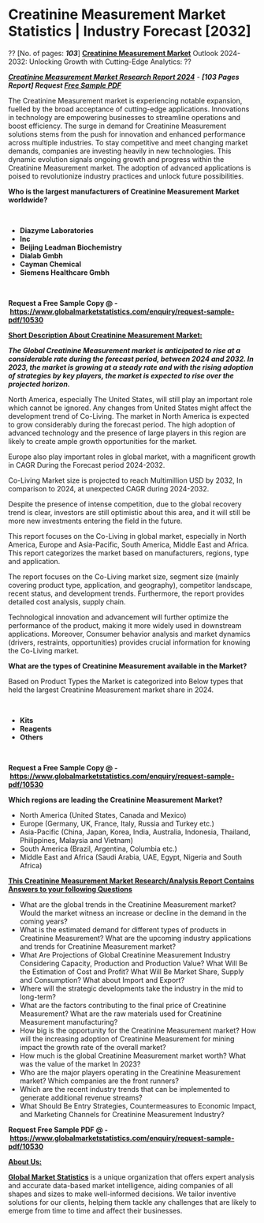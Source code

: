 <h1>Creatinine Measurement Market Statistics | Industry Forecast [2032]</h1>
<p>?? [No. of pages:&nbsp;<strong><em>103</em></strong>]&nbsp;<strong><a href="https://www.globalmarketstatistics.com/market-reports/creatinine-measurement-market-10530">Creatinine Measurement&nbsp;Market</a></strong>&nbsp;Outlook 2024-2032: Unlocking Growth with Cutting-Edge Analytics: ??</p>
<p><strong><em><a href="https://www.globalmarketstatistics.com/market-reports/creatinine-measurement-market-10530">Creatinine Measurement Market Research Report 2024</a></em></strong>&nbsp;-&nbsp;<strong><em>[103 Pages Report]&nbsp;Request <a href="https://www.globalmarketstatistics.com/enquiry/request-sample-pdf/10530">Free Sample PDF</a></em></strong></p>
<p>The Creatinine Measurement market is experiencing notable expansion, fuelled by the broad acceptance of cutting-edge applications. Innovations in technology are empowering businesses to streamline operations and boost efficiency. The surge in demand for Creatinine Measurement solutions stems from the push for innovation and enhanced performance across multiple industries. To stay competitive and meet changing market demands, companies are investing heavily in new technologies. This dynamic evolution signals ongoing growth and progress within the Creatinine Measurement market. The adoption of advanced applications is poised to revolutionize industry practices and unlock future possibilities.</p>
<p><strong>Who is the largest manufacturers of Creatinine Measurement Market worldwide?</strong></p>
<p>&nbsp;</p>
<ul>
<li><strong>Diazyme Laboratories</strong></li>
<li><strong>Inc</strong></li>
<li><strong>Beijing Leadman Biochemistry</strong></li>
<li><strong>Dialab Gmbh</strong></li>
<li><strong>Cayman Chemical</strong></li>
<li><strong>Siemens Healthcare Gmbh</strong></li>
</ul>
<p>&nbsp;</p>
<p><strong>Request a Free Sample Copy @ -&nbsp;<a href="https://www.globalmarketstatistics.com/enquiry/request-sample-pdf/10530">https://www.globalmarketstatistics.com/enquiry/request-sample-pdf/10530</a></strong></p>
<p><strong><u>Short Description About Creatinine Measurement Market:</u></strong></p>
<p><strong><em>The Global Creatinine Measurement market is anticipated to rise at a considerable rate during the forecast period, between 2024 and 2032. In 2023, the market is growing at a steady rate and with the rising adoption of strategies by key players, the market is expected to rise over the projected horizon.</em></strong></p>
<p>North America, especially The United States, will still play an important role which cannot be ignored. Any changes from United States might affect the development trend of Co-Living. The market in North America is expected to grow considerably during the forecast period. The high adoption of advanced technology and the presence of large players in this region are likely to create ample growth opportunities for the market.</p>
<p>Europe also play important roles in global market, with a magnificent growth in CAGR During the Forecast period 2024-2032.</p>
<p>Co-Living Market size is projected to reach Multimillion USD by 2032, In comparison to 2024, at unexpected CAGR during 2024-2032.</p>
<p>Despite the presence of intense competition, due to the global recovery trend is clear, investors are still optimistic about this area, and it will still be more new investments entering the field in the future.</p>
<p>This report focuses on the Co-Living in global market, especially in North America, Europe and Asia-Pacific, South America, Middle East and Africa. This report categorizes the market based on manufacturers, regions, type and application.</p>
<p>The report focuses on the Co-Living market size, segment size (mainly covering product type, application, and geography), competitor landscape, recent status, and development trends. Furthermore, the report provides detailed cost analysis, supply chain.</p>
<p>Technological innovation and advancement will further optimize the performance of the product, making it more widely used in downstream applications. Moreover, Consumer behavior analysis and market dynamics (drivers, restraints, opportunities) provides crucial information for knowing the Co-Living market.</p>
<p><strong>What are the types of Creatinine Measurement available in the Market?</strong></p>
<p>Based on Product Types the Market is categorized into Below types that held the largest Creatinine Measurement market share in 2024.</p>
<p>&nbsp;</p>
<ul>
<li><strong>Kits</strong></li>
<li><strong>Reagents</strong></li>
<li><strong>Others</strong></li>
</ul>
<p>&nbsp;</p>
<p><strong>Request a Free Sample Copy @ -&nbsp;<a href="https://www.globalmarketstatistics.com/enquiry/request-sample-pdf/10530">https://www.globalmarketstatistics.com/enquiry/request-sample-pdf/10530</a></strong></p>
<p><strong>Which regions are leading the Creatinine Measurement Market?</strong></p>
<ul>
<li>North America (United States, Canada and Mexico)</li>
<li>Europe (Germany, UK, France, Italy, Russia and Turkey etc.)</li>
<li>Asia-Pacific (China, Japan, Korea, India, Australia, Indonesia, Thailand, Philippines, Malaysia and Vietnam)</li>
<li>South America (Brazil, Argentina, Columbia etc.)</li>
<li>Middle East and Africa (Saudi Arabia, UAE, Egypt, Nigeria and South Africa)</li>
</ul>
<p><strong><u>This Creatinine Measurement Market Research/Analysis Report Contains Answers to your following Questions</u></strong></p>
<ul>
<li>What are the global trends in the Creatinine Measurement market? Would the market witness an increase or decline in the demand in the coming years?</li>
<li>What is the estimated demand for different types of products in Creatinine Measurement? What are the upcoming industry applications and trends for Creatinine Measurement market?</li>
<li>What Are Projections of Global Creatinine Measurement Industry Considering Capacity, Production and Production Value? What Will Be the Estimation of Cost and Profit? What Will Be Market Share, Supply and Consumption? What about Import and Export?</li>
<li>Where will the strategic developments take the industry in the mid to long-term?</li>
<li>What are the factors contributing to the final price of Creatinine Measurement? What are the raw materials used for Creatinine Measurement manufacturing?</li>
<li>How big is the opportunity for the Creatinine Measurement market? How will the increasing adoption of Creatinine Measurement for mining impact the growth rate of the overall market?</li>
<li>How much is the global Creatinine Measurement market worth? What was the value of the market In 2023?</li>
<li>Who are the major players operating in the Creatinine Measurement market? Which companies are the front runners?</li>
<li>Which are the recent industry trends that can be implemented to generate additional revenue streams?</li>
<li>What Should Be Entry Strategies, Countermeasures to Economic Impact, and Marketing Channels for Creatinine Measurement Industry?</li>
</ul>
<p><strong>Request Free Sample PDF @ -&nbsp;<a href="https://www.globalmarketstatistics.com/enquiry/request-sample-pdf/10530">https://www.globalmarketstatistics.com/enquiry/request-sample-pdf/10530</a></strong></p>
<p><strong><u>About Us:</u></strong></p>
<p><strong><a href="https://www.globalmarketstatistics.com/">Global Market Statistics</a></strong>&nbsp;is a unique organization that offers expert analysis and accurate data-based market intelligence, aiding companies of all shapes and sizes to make well-informed decisions. We tailor inventive solutions for our clients, helping them tackle any challenges that are likely to emerge from time to time and affect their businesses.</p>